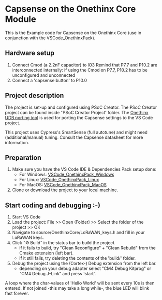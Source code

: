# Capsense on the Onethinx Core Module
This is the Example code for Capsense on the Onethinx Core (use in conjunction with the VSCode_OnethinxPack).

## Hardware setup
1. Connect Cmod (a 2.2nF capacitor) to IO3
    Remind that P7.7 and P10.2 are interconnected internally: if using the Cmod on P7.7, P10.2 has to be unconfigured and unconnected
1. Connect a 'capsense button' to P10.0

## Project description
The project is set-up and configured using PSoC Creator. The PSoC Creator project can be found inside "PSoC Creator Project' folder. The [Onethinx UDB porting tool](https://github.com/onethinx/UDB-porting-tool) is used for porting the Capsense settings to the VS Code project.

This project uses Cypress's SmartSense (full autotune) and might need (additional/manual) tuning. Consult the Capsense datasheet for more information.

## Preparation
1. Make sure you have the VS Code IDE & Dependencies Pack setup done:
    - For Windows: [VSCode_OnethinxPack_Windows](https://github.com/onethinx/VSCode_OnethinxPack_Windows)
    - For Linux: [VSCode_OnethinxPack_Linux](https://github.com/onethinx/VSCode_OnethinxPack_Linux)
    - For MacOS: [VSCode_OnethinxPack_MacOS](https://github.com/onethinx/VSCode_OnethinxPack_MacOS)
1. Clone or download the project to your local machine.
## Start coding and debugging :-)
1. Start VS Code
1. Load the project: File >> Open (Folder) >> Select the folder of the project >> OK
1. Navigate to source/OnethinxCore/LoRaWAN_keys.h and fill in your LoRaWAN keys.
1. Click "⚙︎ Build" in the status bar to build the project.
    * if it fails to build, try "Clean Reconfigure" + "Clean Rebuild" from the Cmake extension (left bar).
    * if it still fails, try deleting the contents of the 'build/' folder.
1. Debug the project using the (Cortex-) Debug extension from the left bar.
    * depending on your debug adapter select "CM4 Debug Kitprog" or "CM4 Debug J-Link" and press 'start'.

A loop where the char-values of 'Hello World' will be sent every 10s is then entered.
If not joined -this may take a long while-, the blue LED will blink fast forever.


